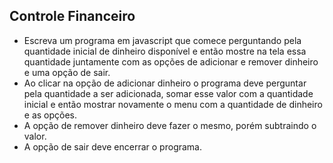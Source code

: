 ## Controle Financeiro

- Escreva um programa em javascript que comece perguntando pela quantidade inicial de dinheiro disponível e então mostre na tela essa quantidade juntamente com as opções de adicionar e remover dinheiro e uma opção de sair. 
- Ao clicar na opção de adicionar dinheiro o programa deve perguntar pela quantidade a ser adicionada, somar esse valor com a quantidade inicial e então mostrar novamente o menu com a quantidade de dinheiro e as opções. 
- A opção de remover dinheiro deve fazer o mesmo, porém subtraindo o valor. 
- A opção de sair deve encerrar o programa.